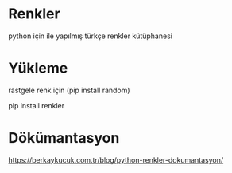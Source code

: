 # Renkler
python için ile yapılmış türkçe renkler kütüphanesi

# Yükleme

rastgele renk için (pip install random)

pip install renkler

# Dökümantasyon

https://berkaykucuk.com.tr/blog/python-renkler-dokumantasyon/